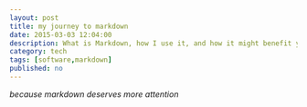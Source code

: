 ```yaml
---
layout: post
title: my journey to markdown
date: 2015-03-03 12:04:00
description: What is Markdown, how I use it, and how it might benefit you
category: tech
tags: [software,markdown]
published: no
---
```


*because markdown deserves more attention*